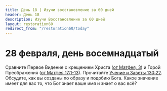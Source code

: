 ```yaml
---
title: Дeнь 18 | Изучи восстановление за 60 дней
header: День 18
description: Изучи Восстановление за 60 дней
layout: restoration60
redirect_from: "/restoration60/today"
---
```


# 28 февраля, день восемнадцатый

Сравните Первое Видение с крещением Христа ([от Матфея, 3](https://allbible.info/bible/sinodal/mt/3/)) и Горой Преображения ([от Матфея 17:1-13](http://allbible.info/bible/sinodal/mt/17#1-13)). Прочитайте [Учение и Заветы 130:22](https://www.churchofjesuschrist.org/study/scriptures/dc-testament/dc/130.22?lang=rus#21). Обсудите, как вы созданы по образу и подобию Бога. Какое значение имеет для вас то, что Бог знает ваше имя и знает о вас всё?
